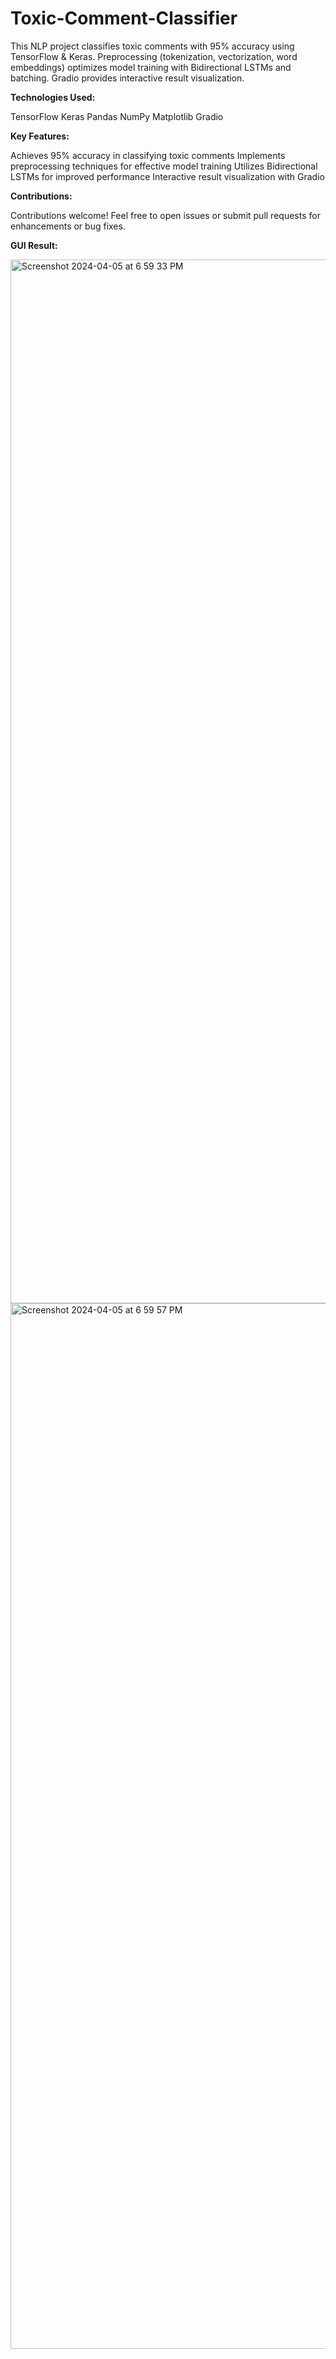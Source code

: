 # Toxic-Comment-Classifier
This NLP project classifies toxic comments with 95% accuracy using TensorFlow &amp; Keras. Preprocessing (tokenization, vectorization, word embeddings) optimizes model training with Bidirectional LSTMs and batching. Gradio provides interactive result visualization.

**Technologies Used:**

TensorFlow
Keras
Pandas
NumPy
Matplotlib
Gradio

**Key Features:**

Achieves 95% accuracy in classifying toxic comments
Implements preprocessing techniques for effective model training
Utilizes Bidirectional LSTMs for improved performance
Interactive result visualization with Gradio

**Contributions:**

Contributions welcome! Feel free to open issues or submit pull requests for enhancements or bug fixes.

**GUI Result:**

<img width="1670" alt="Screenshot 2024-04-05 at 6 59 33 PM" src="https://github.com/arjunk3x/Toxic-Comment-Classifier/assets/147756161/091e7b34-0210-4d48-af83-daba8f58381c">

<img width="1673" alt="Screenshot 2024-04-05 at 6 59 57 PM" src="https://github.com/arjunk3x/Toxic-Comment-Classifier/assets/147756161/441c195e-4aef-44d6-8f12-86ad46d3f009">



